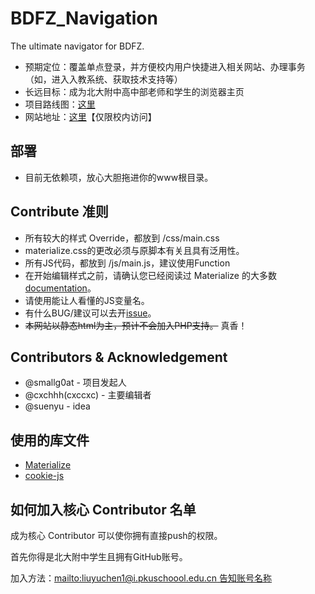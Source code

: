 # BDFZ_Navigation
The ultimate navigator for BDFZ.


- 预期定位：覆盖单点登录，并方便校内用户快捷进入相关网站、办理事务（如，进入入教系统、获取技术支持等）
- 长远目标：成为北大附中高中部老师和学生的浏览器主页
- 项目路线图：[这里](https://github.com/pkuschool/BDFZ_Navigation/projects/1)
- 网站地址：[这里](http://172.16.190.37/nav/index.php)【仅限校内访问】

## 部署
- 目前无依赖项，放心大胆拖进你的www根目录。

## Contribute 准则
- 所有较大的样式 Override，都放到 /css/main.css
- materialize.css的更改必须与原脚本有关且具有泛用性。
- 所有JS代码，都放到 /js/main.js，建议使用Function
- 在开始编辑样式之前，请确认您已经阅读过 Materialize 的大多数 [documentation](materializecss.com/)。
- 请使用能让人看懂的JS变量名。
- 有什么BUG/建议可以去开[issue](https://github.com/pkuschool/BDFZ_Navigation/issues)。
- ~~本网站以静态html为主，预计不会加入PHP支持。~~ 真香！

## Contributors & Acknowledgement
- @smallg0at - 项目发起人
- @cxchhh(cxccxc) - 主要编辑者
- @suenyu - idea

## 使用的库文件
- [Materialize](https://github.com/Dogfalo/materialize)
- [cookie-js](https://github.com/js-cookie/js-cookie)

## 如何加入核心 Contributor 名单
成为核心 Contributor 可以使你拥有直接push的权限。

首先你得是北大附中学生且拥有GitHub账号。

加入方法：[mailto:liuyuchen1@i.pkuschoool.edu.cn 告知账号名称](mailto:liuyuchen1@i.pkuschoool.edu.cn)
